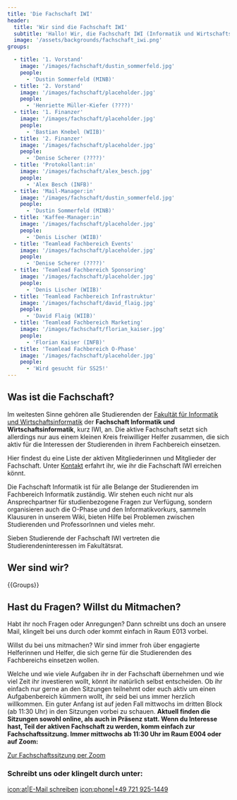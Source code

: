 ```yaml
---
title: 'Die Fachschaft IWI'
header:
  title: 'Wir sind die Fachschaft IWI'
  subtitle: 'Hallo! Wir, die Fachschaft IWI (Informatik und Wirtschaftsinformatik), stellen uns auf dieser Seite vor. Hier findest du also Informationen zu uns und wie du uns erreichen kannst. Möchtest du mitmachen oder hast du Fragen und Anregungen? Wir freuen uns auf deine Nachricht.'
  image: '/assets/backgrounds/fachschaft_iwi.png'
groups:

  - title: '1. Vorstand'
    image: '/images/fachschaft/dustin_sommerfeld.jpg'
    people:
      - 'Dustin Sommerfeld (MINB)'
  - title: '2. Vorstand'
    image: '/images/fachschaft/placeholder.jpg'
    people:
      - 'Henriette Müller-Kiefer (????)'
  - title: '1. Finanzer'
    image: '/images/fachschaft/placeholder.jpg'
    people:
      - 'Bastian Knebel (WIIB)'
  - title: '2. Finanzer'
    image: '/images/fachschaft/placeholder.jpg'
    people:
      - 'Denise Scherer (????)'
  - title: 'Protokollant:in'
    image: '/images/fachschaft/alex_besch.jpg'
    people:
      - 'Alex Besch (INFB)'
  - title: 'Mail-Manager:in'
    image: '/images/fachschaft/dustin_sommerfeld.jpg'
    people:
      - 'Dustin Sommerfeld (MINB)'
  - title: 'Kaffee-Manager:in'
    image: '/images/fachschaft/placeholder.jpg'
    people:
      - 'Denis Lischer (WIIB)'
  - title: 'Teamlead Fachbereich Events'
    image: '/images/fachschaft/placeholder.jpg'
    people:
      - 'Denise Scherer (????)'
  - title: 'Teamlead Fachbereich Sponsoring'
    image: '/images/fachschaft/placeholder.jpg'
    people:
      - 'Denis Lischer (WIIB)'
  - title: 'Teamlead Fachbereich Infrastruktur'
    image: '/images/fachschaft/david_flaig.jpg'
    people:
      - 'David Flaig (WIIB)'
  - title: 'Teamlead Fachbereich Marketing'
    image: '/images/fachschaft/florian_kaiser.jpg'
    people:
      - 'Florian Kaiser (INFB)'
  - title: 'Teamlead Fachbereich O-Phase'
    image: '/images/fachschaft/placeholder.jpg'
    people:
      - 'Wird gesucht für SS25!'
---
```


## Was ist die Fachschaft?

Im weitesten Sinne gehören alle Studierenden der [Fakultät für Informatik und Wirtschaftsinformatik](https://www.h-ka.de/die-hochschule-karlsruhe/fakultaeten/informatik-und-wirtschaftsinformatik/ueberblick) der **Fachschaft Informatik und Wirtschaftsinformatik**, kurz IWI, an. Die aktive Fachschaft setzt sich allerdings nur aus einem kleinen Kreis freiwilliger Helfer zusammen, die sich aktiv für die Interessen der Studierenden in ihrem Fachbereich einsetzen.

Hier findest du eine Liste der aktiven Mitgliederinnen und Mitglieder der Fachschaft. Unter [Kontakt](kontakt) erfahrt ihr, wie ihr die Fachschaft IWI erreichen könnt.

Die Fachschaft Informatik ist für alle Belange der Studierenden im Fachbereich Informatik zuständig. Wir stehen euch nicht nur als Ansprechpartner für studienbezogene Fragen zur Verfügung, sondern organisieren auch die O-Phase und den Informatikvorkurs, sammeln Klausuren in unserem Wiki, bieten Hilfe bei Problemen zwischen Studierenden und ProfessorInnen und vieles mehr.

Sieben Studierende der Fachschaft IWI vertreten die Studierendeninteressen im Fakultätsrat.

## Wer sind wir?

{{Groups}} 

## Hast du Fragen? Willst du Mitmachen?

Habt ihr noch Fragen oder Anregungen? Dann schreibt uns doch an unsere Mail, klingelt bei uns durch oder kommt einfach in Raum E013 vorbei.

Willst du bei uns mitmachen? Wir sind immer froh über engagierte Helferinnen und Helfer, die sich gerne für die Studierenden des Fachbereichs einsetzen wollen.

Welche und wie viele Aufgaben ihr in der Fachschaft übernehmen und wie viel Zeit ihr investieren wollt, könnt ihr natürlich selbst entscheiden. Ob ihr einfach nur gerne an den Sitzungen teilnehmt oder euch aktiv um einen Aufgabenbereich kümmern wollt, ihr seid bei uns immer herzlich willkommen. Ein guter Anfang ist auf jeden Fall mittwochs im dritten Block (ab 11:30 Uhr) in den Sitzungen vorbei zu schauen. **Aktuell finden die Sitzungen sowohl online, als auch in Präsenz statt. Wenn du Interesse hast, Teil der aktiven Fachschaft zu werden, komm einfach zur Fachschaftssitzung. Immer mittwochs ab 11:30 Uhr im Raum E004 oder auf Zoom:**

[Zur Fachschaftssitzung per Zoom](https://zoom.us/j/91904794188?pwd=NER5aE5wam9lcWlPQjFuUWhkMEtCdz09)

### Schreibt uns oder klingelt durch unter:

[icon:at|E-Mail schreiben](/scripts/email.php?address=kontakt)
[icon:phone|+49 721 925-1449](tel:+497219251449)
